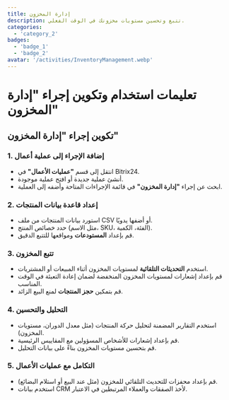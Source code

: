 ```yaml
---
title: إدارة المخزون
description: تتبع وتحسين مستويات مخزونك في الوقت الفعلي.
categories: 
  - 'category_2'
badges: 
  - 'badge_1'
  - 'badge_2'
avatar: '/activities/InventoryManagement.webp'
---
```

# تعليمات استخدام وتكوين إجراء "إدارة المخزون"

## **تكوين إجراء "إدارة المخزون"**

### 1. إضافة الإجراء إلى عملية أعمال
- انتقل إلى قسم **"عمليات الأعمال"** في Bitrix24.
- أنشئ عملية جديدة أو افتح عملية موجودة.
- ابحث عن إجراء **"إدارة المخزون"** في قائمة الإجراءات المتاحة وأضفه إلى العملية.

### 2. إعداد قاعدة بيانات المنتجات
- استورد بيانات المنتجات من ملف CSV أو أضفها يدويًا.
- حدد خصائص المنتج (مثل الاسم، SKU، الفئة، الكمية).
- قم بإعداد **المستودعات** ومواقعها للتتبع الدقيق.

### 3. تتبع المخزون
- استخدم **التحديثات التلقائية** لمستويات المخزون أثناء المبيعات أو المشتريات.
- قم بإعداد إشعارات لمستويات المخزون المنخفضة لضمان إعادة التعبئة في الوقت المناسب.
- قم بتمكين **حجز المنتجات** لمنع البيع الزائد.

### 4. التحليل والتحسين
- استخدم التقارير المضمنة لتحليل حركة المنتجات (مثل معدل الدوران، مستويات المخزون).
- قم بإعداد إشعارات للأشخاص المسؤولين مع المقاييس الرئيسية.
- قم بتحسين مستويات المخزون بناءً على بيانات التحليل.

### 5. التكامل مع عمليات الأعمال
- قم بإعداد محفزات للتحديث التلقائي للمخزون (مثل عند البيع أو استلام البضائع).
- استخدم بيانات CRM لأخذ الصفقات والعملاء المرتبطين في الاعتبار.